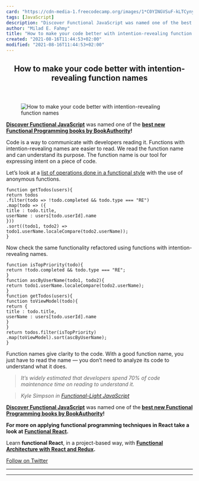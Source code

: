 ```yaml
---
card: "https://cdn-media-1.freecodecamp.org/images/1*C0YINGVSuF-kLTCynyBwCw.jpeg"
tags: [JavaScript]
description: "Discover Functional JavaScript was named one of the best new "
author: "Milad E. Fahmy"
title: "How to make your code better with intention-revealing function names"
created: "2021-08-16T11:44:53+02:00"
modified: "2021-08-16T11:44:53+02:00"
---
```

<div class="site-wrapper">
<main id="site-main" class="site-main outer">
<div class="inner">
<article class="post-full post tag-javascript tag-programming tag-web-development tag-coding tag-technology ">
<header class="post-full-header">
<h1 class="post-full-title">How to make your code better with intention-revealing function names</h1>
</header>
<figure class="post-full-image">
<picture>
<source media="(max-width: 700px)" sizes="1px" srcset="data:image/gif;base64,R0lGODlhAQABAIAAAAAAAP///yH5BAEAAAAALAAAAAABAAEAAAIBRAA7 1w">
<source media="(min-width: 701px)" sizes="(max-width: 800px) 400px,
(max-width: 1170px) 700px,
1400px" srcset="https://cdn-media-1.freecodecamp.org/images/1*C0YINGVSuF-kLTCynyBwCw.jpeg 300w,
https://cdn-media-1.freecodecamp.org/images/1*C0YINGVSuF-kLTCynyBwCw.jpeg 600w,
https://cdn-media-1.freecodecamp.org/images/1*C0YINGVSuF-kLTCynyBwCw.jpeg 1000w,
https://cdn-media-1.freecodecamp.org/images/1*C0YINGVSuF-kLTCynyBwCw.jpeg 2000w">
<img onerror="this.style.display='none'" src="https://cdn-media-1.freecodecamp.org/images/1*C0YINGVSuF-kLTCynyBwCw.jpeg" alt="How to make your code better with intention-revealing function names">
</picture>
</figure>
<section class="post-full-content">
<div class="post-content">
<p><a href="https://read.amazon.com/kp/embed?asin=B07PBQJYYG&amp;preview=newtab&amp;linkCode=kpe&amp;ref_=cm_sw_r_kb_dp_cm5KCbE5BDJGE" rel="nofollow noopener noopener noopener noopener noopener noopener noopener noopener noopener noopener noopener noopener nofollow noopener nofollow noopener"><strong><strong>Discover Functional JavaScript</strong></strong></a> was named one of the <a href="https://bookauthority.org/books/new-functional-programming-books?t=7p46zt&amp;s=award&amp;book=1095338781" rel="noopener nofollow nofollow noopener"><strong><strong>best new Functional Programming books by BookAuthority</strong></strong></a><strong><strong>!</strong></strong></p><p>Code is a way to communicate with developers reading it. Functions with intention-revealing names are easier to read. We read the function name and can understand its purpose. The function name is our tool for expressing intent on a piece of code.</p><p>Let’s look at a <a href="https://jsfiddle.net/cristi_salcescu/pujuve88/" rel="noopener">list of operations done in a functional style</a> with the use of anonymous functions.</p><pre><code>function getTodos(users){
return todos
.filter(todo =&gt; !todo.completed &amp;&amp; todo.type === "RE")
.map(todo =&gt; ({
title : todo.title,
userName : users[todo.userId].name
}))
.sort((todo1, todo2) =&gt;
todo1.userName.localeCompare(todo2.userName));
}</code></pre><p>Now check the same functionality refactored using functions with intention-revealing names.</p><pre><code>function isTopPriority(todo){
return !todo.completed &amp;&amp; todo.type === "RE";
}
function ascByUserName(todo1, todo2){
return todo1.userName.localeCompare(todo2.userName);
}
function getTodos(users){
function toViewModel(todo){
return {
title : todo.title,
userName : users[todo.userId].name
}
}
return todos.filter(isTopPriority)
.map(toViewModel).sort(ascByUserName);
}</code></pre><p>Function names give clarity to the code. With a good function name, you just have to read the name — you don’t need to analyze its code to understand what it does.</p><blockquote><em>It’s widely estimated that developers spend 70% of code maintenance time on reading to understand it.</em></blockquote><blockquote><em>Kyle Simpson in <a href="https://www.amazon.com/Functional-Light-JavaScript-Pragmatic-Balanced-FP-ebook/dp/B0787DBFKH/ref=sr_1_1?ie=UTF8&amp;qid=1519405569&amp;sr=8-1&amp;keywords=kyle+simpson+functional&amp;dpID=41de4aNCSQL&amp;preST=_SX342_QL70_&amp;dpSrc=srch" rel="noopener">Functional-Light JavaScript</a></em></blockquote><p><a href="https://read.amazon.com/kp/embed?asin=B07PBQJYYG&amp;preview=newtab&amp;linkCode=kpe&amp;ref_=cm_sw_r_kb_dp_cm5KCbE5BDJGE&amp;source=post_page---------------------------"><strong><strong>Discover Functional JavaScript</strong></strong></a> was named one of the<strong><strong> </strong></strong><a href="https://bookauthority.org/books/new-functional-programming-books?t=7p46zt&amp;s=award&amp;book=1095338781&amp;source=post_page---------------------------"><strong><strong>best new Functional Programming books by BookAuthority</strong></strong></a><strong><strong>!</strong></strong></p><p><strong><strong>For more on applying functional programming techniques in React take a look at</strong></strong> <a href="https://read.amazon.com/kp/embed?asin=B07S1NLFTS&amp;preview=newtab&amp;linkCode=kpe&amp;ref_=cm_sw_r_kb_dp_Pko5CbA30383Y" rel="noopener nofollow"><strong><strong>Functional React</strong></strong></a><strong><strong>.</strong></strong></p><p>Learn <strong><strong>functional React</strong></strong>, in a project-based way, with <a href="https://read.amazon.com/kp/embed?asin=B0846NRJYR&amp;preview=newtab&amp;linkCode=kpe&amp;ref_=cm_sw_r_kb_dp_o.hlEbDD02JB2" rel="noopener nofollow"><strong><strong>Functional Architecture with React and Redux</strong></strong></a><strong><strong>.</strong></strong></p><p><a href="https://twitter.com/cristi_salcescu" rel="noopener nofollow nofollow noopener nofollow noopener nofollow noopener">Follow on Twitter</a></p>
</div>
<hr>
<hr>
</section>
</article>
</div>
</main>
</div>
<!-- Google Tag Manager (noscript) -->
<!-- End Google Tag Manager (noscript) -->
